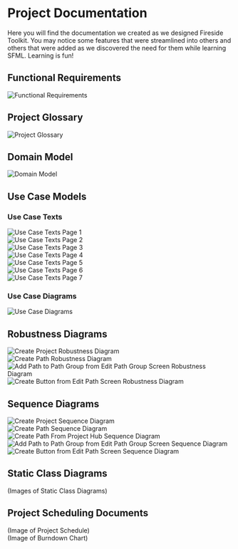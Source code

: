 # Project Documentation
Here you will find the documentation we created as we designed Fireside Toolkit. You may notice some 
features that were streamlined into others and others that were added as we discovered the need for
them while learning SFML. Learning is fun!

## Functional Requirements
![Functional Requirements](Requirements.PNG)

## Project Glossary
![Project Glossary](ProjectGlossary.PNG)

## Domain Model
![Domain Model](DomainModel.png)

## Use Case Models
### Use Case Texts
![Use Case Texts Page 1](UseCaseModelsPage1.PNG) <br>
![Use Case Texts Page 2](UseCaseModelsPage2.PNG) <br>
![Use Case Texts Page 3](UseCaseModelsPage3.PNG) <br>
![Use Case Texts Page 4](UseCaseModelsPage4.PNG) <br>
![Use Case Texts Page 5](UseCaseModelsPage5.PNG) <br>
![Use Case Texts Page 6](UseCaseModelsPage6.PNG) <br>
![Use Case Texts Page 7](UseCaseModelsPage7.PNG) <br>

### Use Case Diagrams
![Use Case Diagrams](UseCaseDiagrams.png)

## Robustness Diagrams
![Create Project Robustness Diagram](CreateProjectRobustness.PNG) <br>
![Create Path Robustness Diagram](CreatePathRobustness.PNG) <br>
![Add Path to Path Group from Edit Path Group Screen Robustness Diagram](AddPathGroupFromEditPathGroupScreen.PNG) <br>
![Create Button from Edit Path Screen Robustness Diagram](CreateButtonFromEditPathScreenRobustness.PNG) <br>

## Sequence Diagrams
![Create Project Sequence Diagram](CreateProjectSequence.PNG) <br>
![Create Path Sequence Diagram](CreatePathSequence.PNG) <br>
![Create Path From Project Hub Sequence Diagram](CreatePathFromProjectHubSequence.PNG) <br>
![Add Path to Path Group from Edit Path Group Screen Sequence Diagram](AddPathGroupFromEditPathGroupScreenSquence.PNG) <br>
![Create Button from Edit Path Screen Sequence Diagram](CreateButtonFromEditPathScreen.PNG) <br>

## Static Class Diagrams
(Images of Static Class Diagrams)

## Project Scheduling Documents
(Image of Project Schedule)<br>
(Image of Burndown Chart)
